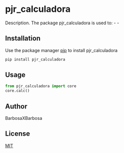 # pjr_calculadora

Description. 
The package pjr_calculadora is used to:
	- 
	-

## Installation

Use the package manager [pip](https://pip.pypa.io/en/stable/) to install pjr_calculadora

```bash
pip install pjr_calculadora
```

## Usage

```python
from pjr_calculadora import core
core.calc()
```

## Author
BarbosaXBarbosa

## License
[MIT](https://choosealicense.com/licenses/mit/)